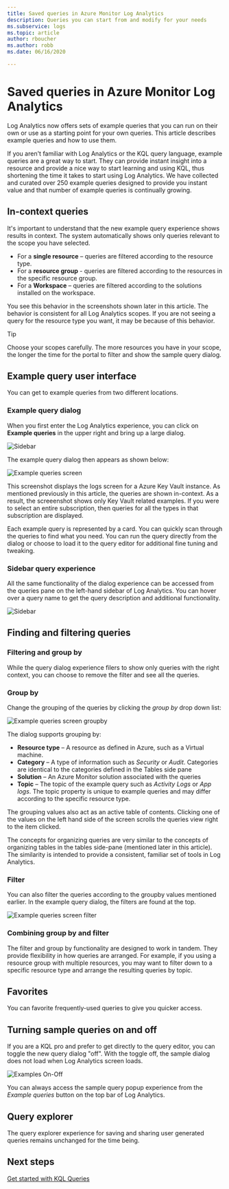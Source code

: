 ```yaml
---
title: Saved queries in Azure Monitor Log Analytics
description: Queries you can start from and modify for your needs 
ms.subservice: logs
ms.topic: article
author: rboucher
ms.author: robb
ms.date: 06/16/2020

---
```

# Saved queries in Azure Monitor Log Analytics

Log Analytics now offers sets of example queries that you can run on their own or use as a starting point for your own queries. This article describes example queries and how to use them.

If you aren't familiar with Log Analytics or the KQL query language, example queries are a great way to start. They can provide instant insight into a resource and provide a nice way to start learning and using KQL, thus shortening the time it takes to start using Log Analytics. We have collected and curated over 250 example queries designed to provide you instant value and that number of example queries is continually growing.


## In-context queries

It's important to understand that the new example query experience shows results in context. The system automatically shows only queries relevant to the scope you have selected.

- For a **single resource** – queries are filtered according to the resource type.
- For a **resource group** - queries are filtered according to the resources in the specific resource group.
- For a **Workspace** – queries are filtered according to the solutions installed on the workspace.

You see this behavior in the screenshots shown later in this article. The behavior is consistent for all Log Analytics scopes. If you are not seeing a query for the resource type you want, it may be because of this behavior.

> [!TIP]
> Choose your scopes carefully. The more resources you have in your scope, the longer the time for the portal to filter and show the sample query dialog. 

## Example query user interface

You can get to example queries from two different locations.

### Example query dialog

When you first enter the Log Analytics experience, you can click on **Example queries** in the upper right and bring up a large dialog.

![Sidebar](media/saved-queries/sidebar-2.png)

The example query dialog then appears as shown below:  

![Example queries screen](media/saved-queries/example-query-start.png)

This screenshot displays the logs screen for a Azure Key Vault instance. As mentioned previously in this article, the queries are shown in-context.  As a result, the screeenshot shows only Key Vault related examples. If you were to select an entire subscription, then queries for all the types in that subscription are displayed.  

Each example query is represented by a card. You can quickly scan through the queries to find what you need. You can run the query directly from the dialog or choose to load it to the query editor for additional fine tuning and tweaking.

### Sidebar query experience

All the same functionality of the dialog experience can be accessed from the queries pane on the left-hand sidebar of Log Analytics. You can hover over a query name to get the query description and additional functionality.

![Sidebar](media/saved-queries/sidebar-3.png)

## Finding and filtering queries

### Filtering and group by

While the query dialog experience filers to show only queries with the right context, you can choose to remove the filter and see all the queries.

### Group by

Change the grouping of the queries by clicking the *group by* drop down list:

![Example queries screen groupby](media/saved-queries/example-query-groupby.png)

The dialog supports grouping by:

- **Resource type** – A resource as defined in Azure, such as a Virtual machine.
- **Category** – A type of information such as *Security* or *Audit*. Categories are identical to the categories defined in the Tables side pane
- **Solution** – An Azure Monitor solution associated with the queries
- **Topic** – The topic of the example query such as *Activity Logs* or *App logs*. The topic property is unique to example queries and may differ according to the specific resource type.

The grouping values also act as an active table of contents. Clicking one of the values on the left hand side of the screen scrolls the queries view right to the item clicked.

The concepts for organizing queries are very similar to the concepts of organizing tables in the tables side-pane (mentioned later in this article). The similarity is intended to provide a consistent, familiar set of tools in Log Analytics.

### Filter

You can also filter the queries according to the groupby values mentioned earlier. In the example query dialog, the filters are found at the top.

![Example queries screen filter](media/saved-queries/example-query-filter.png)

### Combining group by and filter

The filter and group by functionality are designed to work in tandem. They provide flexibility in how queries are arranged. For example, if you using a resource group with multiple resources, you may want to filter down to a specific resource type and arrange the resulting queries by topic.

## Favorites

You can favorite frequently-used queries to give you quicker access.

## Turning sample queries on and off

If you are a KQL pro and prefer to get directly to the query editor, you can toggle the new query dialog "off". With the toggle off, the sample dialog does not load when Log Analytics screen loads.

![Examples On-Off](media/saved-queries/examples-on-off.png)

You can always access the sample query popup experience from the *Example queries* button on the top bar of Log Analytics.
## Query explorer

The query explorer experience for saving and sharing user generated queries remains unchanged for the time being.

## Next steps

[Get started with KQL Queries](get-started-queries.md)

